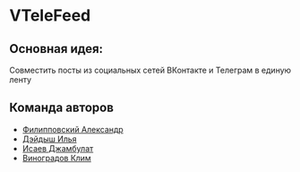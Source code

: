 # VTeleFeed

## Основная идея:
Совместить посты из социальных сетей ВКонтакте и Телеграм в единую ленту

## Команда авторов

- [Филипповский Александр](https://github.com/zoders)
- [Дэйдыш Илья](https://github.com/deydysh)
- [Исаев Джамбулат](https://github.com/Djambulat69)
- [Виноградов Клим](https://github.com/)
```

